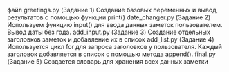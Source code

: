 файл greetings.py (Задание 1) 
Создание базовых переменных и вывод результатов с помощью функции print()
date_changer.py (Задание 2) 
Используем функцию input() для ввода данных заметок пользователем. Вывод даты без года.
add_input.py (Задание 3) 
Создание отдельных заголовков заметок и добавление их в список
add_list.py (Задание 4) 
Используется цикл for для запроса заголовков у пользователя. Каждый заголовок добавляется в список с помощью метода append().
final.py (Задание 5) 
Создается словарь для хранения всех данных заметки
